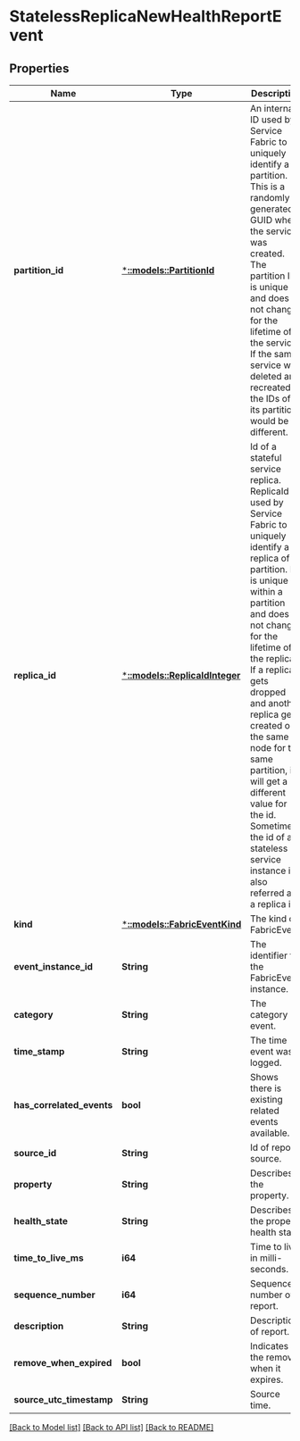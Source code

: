 # StatelessReplicaNewHealthReportEvent

## Properties
Name | Type | Description | Notes
------------ | ------------- | ------------- | -------------
**partition_id** | [***::models::PartitionId**](PartitionId.md) | An internal ID used by Service Fabric to uniquely identify a partition. This is a randomly generated GUID when the service was created. The partition ID is unique and does not change for the lifetime of the service. If the same service was deleted and recreated the IDs of its partitions would be different. | [optional] [default to null]
**replica_id** | [***::models::ReplicaIdInteger**](ReplicaId_Integer.md) | Id of a stateful service replica. ReplicaId is used by Service Fabric to uniquely identify a replica of a partition. It is unique within a partition and does not change for the lifetime of the replica. If a replica gets dropped and another replica gets created on the same node for the same partition, it will get a different value for the id. Sometimes the id of a stateless service instance is also referred as a replica id. | [optional] [default to null]
**kind** | [***::models::FabricEventKind**](FabricEventKind.md) | The kind of FabricEvent. | [default to null]
**event_instance_id** | **String** | The identifier for the FabricEvent instance. | [default to null]
**category** | **String** | The category of event. | [optional] [default to null]
**time_stamp** | **String** | The time event was logged. | [default to null]
**has_correlated_events** | **bool** | Shows there is existing related events available. | [optional] [default to null]
**source_id** | **String** | Id of report source. | [default to null]
**property** | **String** | Describes the property. | [default to null]
**health_state** | **String** | Describes the property health state. | [default to null]
**time_to_live_ms** | **i64** | Time to live in milli-seconds. | [default to null]
**sequence_number** | **i64** | Sequence number of report. | [default to null]
**description** | **String** | Description of report. | [default to null]
**remove_when_expired** | **bool** | Indicates the removal when it expires. | [default to null]
**source_utc_timestamp** | **String** | Source time. | [default to null]

[[Back to Model list]](../README.md#documentation-for-models) [[Back to API list]](../README.md#documentation-for-api-endpoints) [[Back to README]](../README.md)


